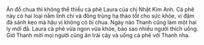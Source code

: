 Ăn đồ chua thì không thể thiếu cà phê Laura của chị Nhật Kim Anh. Cà phê này có hai loại nấm linh chi và đông trùng hạ thảo tốt cho sức khỏe, vị đậm đà sánh kẹo mà hậu vị không có bị chua. Ngày nào Thanh cũng làm một hai ly mới đã. Laura cà phê vừa ngon vừa khỏe, bảo sao nhiều người thích uống. Giờ Thanh mời mọi người cùng ăn trái cây và uống cà phê với Thanh nha.